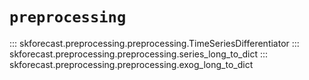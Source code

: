 # `preprocessing`

::: skforecast.preprocessing.preprocessing.TimeSeriesDifferentiator
::: skforecast.preprocessing.preprocessing.series_long_to_dict
::: skforecast.preprocessing.preprocessing.exog_long_to_dict